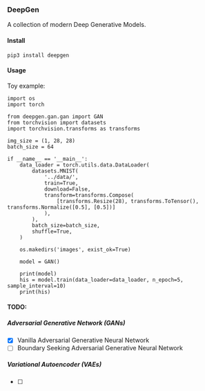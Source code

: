 ### DeepGen
A collection of modern Deep Generative Models.

#### Install

`pip3 install deepgen`

#### Usage

Toy example:
```
import os
import torch

from deepgen.gan.gan import GAN
from torchvision import datasets
import torchvision.transforms as transforms

img_size = (1, 28, 28)
batch_size = 64

if __name__ == '__main__':
    data_loader = torch.utils.data.DataLoader(
        datasets.MNIST(
            '../data/',
            train=True,
            download=False,
            transform=transforms.Compose(
                [transforms.Resize(28), transforms.ToTensor(), transforms.Normalize([0.5], [0.5])]
            ),
        ),
        batch_size=batch_size,
        shuffle=True,
    )

    os.makedirs('images', exist_ok=True)

    model = GAN()

    print(model)
    his = model.train(data_loader=data_loader, n_epoch=5, sample_interval=10)
    print(his)

```

#### TODO:

##### Adversarial Generative Network (GANs)

- [x] Vanilla Adversarial Generative Neural Network
- [ ] Boundary Seeking Adversarial Generative Neural Network

##### Variational Autoencoder (VAEs)

- [ ]
